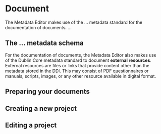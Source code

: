 # Document

The Metadata Editor makes use of the ... metadata standard for the documentation of documents. 
...

## The ... metadata schema


For the documentation of documents, the Metadata Editor also makes use of the Dublin Core metadata standard to document **external resources**. External resources are files or links that provide content other than the metadata stored in the DDI. This may consist of PDF questionnaires or manuals, scripts, images, or any other resource available in digital format.

## Preparing your documents

## Creating a new project

## Editing a project
